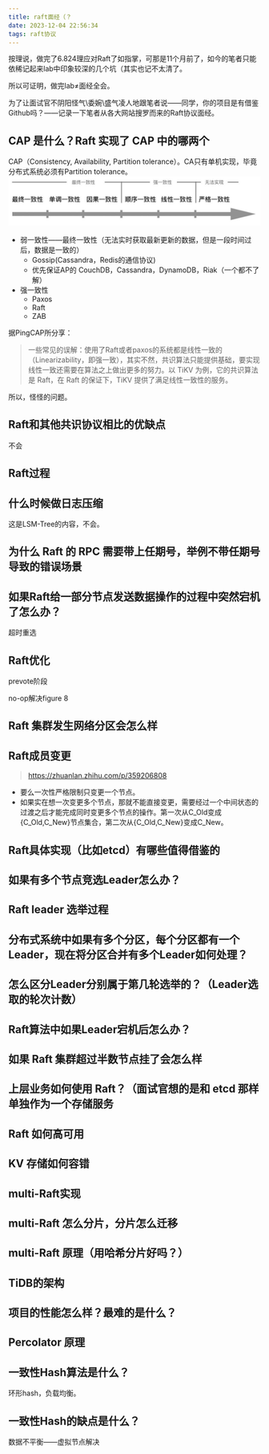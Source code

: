 ```yaml
---
title: raft面经（？
date: 2023-12-04 22:56:34
tags: raft协议
---
```

按理说，做完了6.824理应对Raft了如指掌，可那是11个月前了，如今的笔者只能依稀记起来lab中印象较深的几个坑（其实也记不太清了。

所以可证明，做完lab$\not=$面经全会。

为了让面试官不阴阳怪气\委婉\盛气凌人地跟笔者说——同学，你的项目是有借鉴Github吗？——记录一下笔者从各大网站搜罗而来的Raft协议面经。

## CAP 是什么？Raft 实现了 CAP 中的哪两个
CAP（Consistency, Availability, Partition tolerance）。CA只有单机实现，毕竟分布式系统必须有Partition tolerance。
![一致性细分类](../img/raft/consistency.jpg)

- 弱一致性——最终一致性（无法实时获取最新更新的数据，但是一段时间过后，数据是一致的）
  - Gossip(Cassandra，Redis的通信协议)
  - 优先保证AP的 CouchDB，Cassandra，DynamoDB，Riak（一个都不了解）
- 强一致性
  -  Paxos
  -  Raft
  -  ZAB

据PingCAP所分享：
> 一些常见的误解：使用了Raft或者paxos的系统都是线性一致的（Linearizability，即强一致），其实不然，共识算法只能提供基础，要实现线性一致还需要在算法之上做出更多的努力。以 TiKV 为例，它的共识算法是 Raft，在 Raft 的保证下，TiKV 提供了满足线性一致性的服务。

所以，怪怪的问题。

## Raft和其他共识协议相比的优缺点
不会

## Raft过程

## 什么时候做日志压缩
这是LSM-Tree的内容，不会。

## 为什么 Raft 的 RPC 需要带上任期号，举例不带任期号导致的错误场景

## 如果Raft给一部分节点发送数据操作的过程中突然宕机了怎么办？
超时重选

## Raft优化
prevote阶段

no-op解决figure 8

## Raft 集群发生网络分区会怎么样

## Raft成员变更
> https://zhuanlan.zhihu.com/p/359206808

- 要么一次性严格限制只变更一个节点。
- 如果实在想一次变更多个节点，那就不能直接变更，需要经过一个中间状态的过渡之后才能完成同时变更多个节点的操作。第一次从C_Old变成{C_Old,C_New}节点集合，第二次从{C_Old,C_New}变成C_New。


## Raft具体实现（比如etcd）有哪些值得借鉴的

## 如果有多个节点竞选Leader怎么办？

## Raft leader 选举过程

## 分布式系统中如果有多个分区，每个分区都有一个Leader，现在将分区合并有多个Leader如何处理？

## 怎么区分Leader分别属于第几轮选举的？（Leader选取的轮次计数）

## Raft算法中如果Leader宕机后怎么办？

## 如果 Raft 集群超过半数节点挂了会怎么样

## 上层业务如何使用 Raft？（面试官想的是和 etcd 那样单独作为一个存储服务

## Raft 如何高可用

## KV 存储如何容错

## multi-Raft实现

## multi-Raft 怎么分片，分片怎么迁移

## multi-Raft 原理（用哈希分片好吗？）

## TiDB的架构

## 项目的性能怎么样？最难的是什么？

## Percolator 原理

## 一致性Hash算法是什么？
环形hash，负载均衡。

## 一致性Hash的缺点是什么？
数据不平衡——虚拟节点解决
